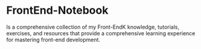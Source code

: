 # FrontEnd-Notebook
Is a comprehensive collection of my Front-EndK knowledge, tutorials, exercises, and resources that provide a comprehensive learning experience for mastering front-end development. 
